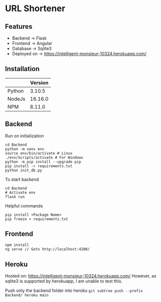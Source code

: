 # URL Shortener

## Features
- Backend -> Flask
- Frontend -> Angular
- Database -> Sqlite3
- Deployed on -> https://intelligent-monsieur-10324.herokuapp.com/


## Installation
| | Version |
| --- | --- |
| Python | 3.10.5 |
| NodeJs | 16.16.0 |
| NPM | 8.11.0 |

## Backend
Run on initialization
```
cd Backend
python -m venv env
source env/bin/activate # Linux
./env/Scripts/activate # For Windows
python -m pip install --upgrade pip
pip install -r requirements.txt
python init_db.py
```

To start backend
```
cd Backend
# Activate env
flask run
```

Helpful commands
```
pip install <Package Name>
pip freeze > requirements.txt
```

## Frontend
```
npm install
ng serve // Goto http://localhost:4200/

```

## Heroku
Hosted on: https://intelligent-monsieur-10324.herokuapp.com/
However, as sqlite3 is supported by herokuapp, I am unable to test this.

Push only the backend folder into heroku
`git subtree push --prefix Backend/ heroku main`
